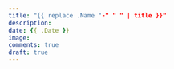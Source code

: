```yaml
---
title: "{{ replace .Name "-" " " | title }}"
description:
date: {{ .Date }}
image:
comments: true
draft: true
---
```


